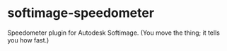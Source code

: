 softimage-speedometer
=====================

Speedometer plugin for Autodesk Softimage. (You move the thing; it tells you how fast.)
